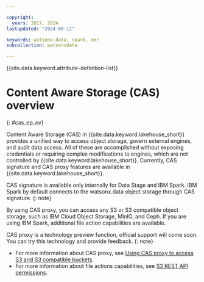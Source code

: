 ```yaml
---

copyright:
  years: 2017, 2024
lastupdated: "2024-06-12"

keywords: watsonx.data, spark, emr
subcollection: watsonxdata

---
```


{{site.data.keyword.attribute-definition-list}}

# Content Aware Storage (CAS) overview
{: #cas_ep_ov}

Content Aware Storage (CAS) in {{site.data.keyword.lakehouse_short}} provides a unified way to access object storage, govern external engines, and audit data access. All of these are accomplished without exposing credentials or requiring complex modifications to engines, which are not controlled by {{site.data.keyword.lakehouse_short}}.
Currently, CAS signature and CAS proxy features are available in {{site.data.keyword.lakehouse_short}}.

CAS signature is available only internally for Data Stage and IBM Spark. IBM Spark by default connects to the watsonx.data object storage through CAS signature.
{: note}

By using CAS proxy, you can access any S3 or S3 compatible object storage, such as IBM Cloud Object Storage, MinIO, and Ceph. If you are using IBM Spark, additional file action capabilities are available.

CAS proxy is a technology preview function, official support will come soon. You can try this technology and provide feedback.
{: note}

- For more information about CAS proxy, see [Using CAS proxy to access S3 and S3 compatible buckets](watsonxdata?topic=watsonxdata-cas_proxy).
- For more information about file actions capabilities, see [S3 REST API permissions](watsonxdata?topic=watsonxdata-role_priv#s3restapi).
